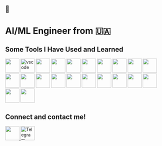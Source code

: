 ## 👋
<h1>AI/ML Engineer from 🇺🇦 </h1>

<h2> Some Tools I Have Used and Learned</h2>
<p align="left">
<img src="https://cdn.jsdelivr.net/gh/devicons/devicon@latest/icons/python/python-original.svg" width="45" height="45"/>
<img src="https://cdn.jsdelivr.net/gh/devicons/devicon/icons/vscode/vscode-original.svg" alt="vscode" width="45" height="45"/>
<img src="https://cdn.jsdelivr.net/gh/devicons/devicon@latest/icons/docker/docker-original.svg" width="45" height="45"/>
<img src="https://cdn.jsdelivr.net/gh/devicons/devicon@latest/icons/tensorflow/tensorflow-original.svg"  width="45" height="45"/>
<img src="https://cdn.jsdelivr.net/gh/devicons/devicon@latest/icons/pandas/pandas-original.svg"  width="45" height="45"/>
 <img src="https://cdn.jsdelivr.net/gh/devicons/devicon@latest/icons/numpy/numpy-original.svg"  width="45" height="45"/>  
 <img src="https://cdn.jsdelivr.net/gh/devicons/devicon@latest/icons/matplotlib/matplotlib-original.svg"  width="45" height="45"/>
 <img src="https://cdn.jsdelivr.net/gh/devicons/devicon@latest/icons/selenium/selenium-original.svg"  width="45" height="45"/>
 <img src="https://cdn.jsdelivr.net/gh/devicons/devicon@latest/icons/amazonwebservices/amazonwebservices-original-wordmark.svg"  width="45" height="45"/>
 <img src="https://cdn.jsdelivr.net/gh/devicons/devicon@latest/icons/linux/linux-original.svg" width="45" height="45" />
 <img src="https://cdn.jsdelivr.net/gh/devicons/devicon@latest/icons/fastapi/fastapi-original.svg"  width="45" height="45"/>
 <img src="https://cdn.jsdelivr.net/gh/devicons/devicon@latest/icons/streamlit/streamlit-original.svg"  width="45" height="45"/>
 <img src="https://cdn.jsdelivr.net/gh/devicons/devicon@latest/icons/scikitlearn/scikitlearn-original.svg" width="45" height="45" />
 <img src="https://cdn.jsdelivr.net/gh/devicons/devicon@latest/icons/git/git-original.svg"  width="45" height="45"/>
   <img src="https://cdn.jsdelivr.net/gh/devicons/devicon@latest/icons/github/github-original.svg" width="45" height="45"/>
 <img src="https://cdn.jsdelivr.net/gh/devicons/devicon@latest/icons/opencv/opencv-original.svg"  width="45" height="45"/>
 <img src="https://cdn.jsdelivr.net/gh/devicons/devicon@latest/icons/jupyter/jupyter-original.svg"  width="45" height="45"/>
 <img src="https://cdn.jsdelivr.net/gh/devicons/devicon@latest/icons/dynamodb/dynamodb-original.svg"  width="45" height="45"/>
 <img src="https://cdn.jsdelivr.net/gh/devicons/devicon@latest/icons/anaconda/anaconda-original.svg"  width="45" height="45"/>
 <img src="https://raw.githubusercontent.com/gilbarbara/logos/92bb74e98bca1ea1ad794442676ebc4e75038adc/logos/hugging-face-icon.svg"  width="45" height="45"/>
 <img src="https://cdn.jsdelivr.net/gh/devicons/devicon@latest/icons/postgresql/postgresql-original.svg" width="45" height="45" />
  <img src="https://cdn.jsdelivr.net/gh/devicons/devicon@latest/icons/figma/figma-original.svg" width="45" height="45"  />
 
</p>

<h2> Connect and contact me!</h2>
<a href="https://www.linkedin.com/in/john-doe" target="_blank">
   <img src="https://cdn.jsdelivr.net/gh/devicons/devicon@latest/icons/linkedin/linkedin-original.svg" width="45" height="45"/>
</a>
<a href="https://t.me/johndoe" target="_blank">
  <img src="https://www.svgrepo.com/show/343522/telegram-communication-chat-interaction-network-connection.svg" width="45" height="45" alt="Telegram"/>
</a>
